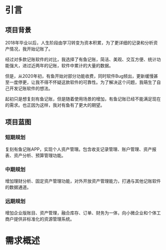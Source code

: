 # 引言
## 项目背景
2018年毕业以后，人生阶段由学习转变为资本积累，为了更详细的记录和分析资产情况，我开始记账了。

经过对多款记账软件的对比，我选择了有鱼记账，简洁、美观、交互方便、统计功能强大，进过近两年的记账，软件中累计的大量的数据。

但是，从2020年初，有鱼开始对部分功能收费，同时软件Bug频出，更新缓慢甚至一度停更，让我不得不怀疑这款软件的可靠性。为了解决这个问题，我萌生了自己开发记账软件的想法。

起初只是想复刻有鱼记账，但是随着使用场景的增加，有鱼记账已经不能满足现在的需求。也正因为这样，我对有鱼有了更大的期望。

## 项目蓝图
### 短期规划
复刻有鱼记账APP，实现个人资产管理。包含收支记录管理、账户管理、资产报表、资产分析、预算管理功能。
### 中期规划
增加理财分析、固定资产管理功能，对外开放资产管理能力，打通与其他记账软件的数据通道。
### 远期规划
增加企业版账目、资产管理，融合库存、订单、财务为一体，向小微企业和个体工商户提供非标准化的资源管理系统。

# 需求概述
